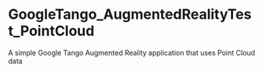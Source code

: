 # GoogleTango_AugmentedRealityTest_PointCloud
A simple Google Tango Augmented Reality application that uses Point Cloud data
